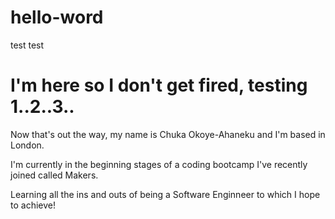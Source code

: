 # hello-word
test test
# I'm here so I don't get fired, testing 1..2..3..

Now that's out the way, my name is Chuka Okoye-Ahaneku and I'm based in London.

I'm currently in the beginning stages of a coding bootcamp I've recently joined called Makers.

Learning all the ins and outs of being a Software Enginneer to which I hope to achieve!

